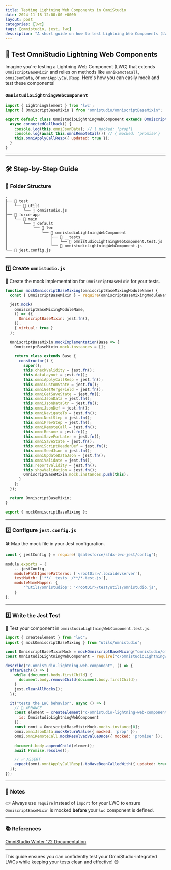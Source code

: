 ```yaml
---
title: Testing Lightning Web Components in OmniStudio
date: 2024-11-18 12:00:00 +0000
layout: post
categories: [lwc]
tags: [omnistudio, jest, lwc]
description: "A short guide on how to test Lightning Web Components (LWC) that are integrated into OmniStudio, covering tools and methods for effective testing."
---
```


## 🚀 **Test OmniStudio Lightning Web Components**  

Imagine you're testing a Lightning Web Component (LWC) that extends `OmniscriptBaseMixin` and relies on methods like `omniRemoteCall`, `omniJsonData`, or `omniApplyCallResp`. Here's how you can easily mock and test these components!

### **`OmnistudioLightningWebComponent`**  

```javascript
import { LightningElement } from 'lwc';
import { OmniscriptBaseMixin } from "omnistudio/omniscriptBaseMixin";

export default class OmnistudioLightningWebComponent extends OmniscriptBaseMixin(LightningElement) {
  async connectedCallback() {
    console.log(this.omniJsonData); // { mocked: 'prop'}
    console.log(await this.omniRemoteCall()) // { mocked: 'promise'}
    this.omniApplyCallResp({ updated: true });
  }
}
```

---

## 🛠️ **Step-by-Step Guide**  

### 📂 **Folder Structure**  

```plaintext
.
├── 📁 test
│   └── 📁 utils
│       └── 📄 omnistudio.js
├── 📁 force-app
│   └── 📁 main
│       └── 📁 default
│           └── 📁 lwc
│               └── 📁 omnistudioLightningWebComponent
│                   ├── 📁 __tests__
│                   │   └── 📄 omnistudioLightningWebComponent.test.js
│                   └── 📄 omnistudioLightningWebComponent.js
└── 📄 jest.config.js
```

---

### 1️⃣ **Create `omnistudio.js`**  

🎯 Create the mock implementation for  `OmniscriptBaseMixin` for your tests.  

```javascript
function mockOmniscriptBaseMixing(omniscriptBaseMixingModuleName) {
  const { OmniscriptBaseMixin } = require(omniscriptBaseMixingModuleName);

  jest.mock(
    omniscriptBaseMixingModuleName,
    () => ({
      OmniscriptBaseMixin: jest.fn(),
    }),
    { virtual: true }
  );

  OmniscriptBaseMixin.mockImplementation(Base => {
    OmniscriptBaseMixin.mock.instances = [];

    return class extends Base {
      constructor() {
        super();
        this.checkValidity = jest.fn();
        this.dataLayout = jest.fn();
        this.omniApplyCallResp = jest.fn();
        this.omniCustomState = jest.fn();
        this.omniGetMergeField = jest.fn();
        this.omniGetSaveState = jest.fn();
        this.omniJsonData = jest.fn();
        this.omniJsonDataStr = jest.fn();
        this.omniJsonDef = jest.fn();
        this.omniNavigateTo = jest.fn();
        this.omniNextStep = jest.fn();
        this.omniPrevStep = jest.fn();
        this.omniRemoteCall = jest.fn();
        this.omniResume = jest.fn();
        this.omniSaveForLater = jest.fn();
        this.omniSaveState = jest.fn();
        this.omniScriptHeaderDef = jest.fn();
        this.omniSeedJson = jest.fn();
        this.omniUpdateDataJson = jest.fn();
        this.omniValidate = jest.fn();
        this.reportValidity = jest.fn();
        this.showValidation = jest.fn();
        OmniscriptBaseMixin.mock.instances.push(this);
      }
    };
  });

  return OmniscriptBaseMixin;
}

export { mockOmniscriptBaseMixing };
```

---

### 2️⃣ **Configure `jest.config.js`**  

🛠️ Map the mock file in your Jest configuration.  

```javascript
const { jestConfig } = require('@salesforce/sfdx-lwc-jest/config');

module.exports = {
    ...jestConfig,
    modulePathIgnorePatterns: ['<rootDir>/.localdevserver'],
    testMatch: ['**/__tests__/**/*.test.js'],
    moduleNameMapper: {
        '^utils/omnistudio$': '<rootDir>/test/utils/omnistudio.js',
    }
};
```

---

### 3️⃣ **Write the Jest Test**  

🧪 Test your component in `omnistudioLightningWebComponent.test.js`.  

```javascript
import { createElement } from "lwc";
import { mockOmniscriptBaseMixing } from "utils/omnistudio";

const OmniscriptBaseMixinMock = mockOmniscriptBaseMixing("omnistudio/omniscriptBaseMixin");
const OmnistudioLightningWebComponent = require("c/omnistudioLightningWebComponent").default;

describe("c-omnistudio-lightning-web-component", () => {
  afterEach(() => {
    while (document.body.firstChild) {
      document.body.removeChild(document.body.firstChild);
    }
    jest.clearAllMocks();
  });

  it("tests the LWC behavior", async () => {
    // 🎯 ARRANGE
    const element = createElement("c-omnistudio-lightning-web-component", {
      is: OmnistudioLightningWebComponent
    });
    const omni = OmniscriptBaseMixinMock.mocks.instance[0];
    omni.omniJsonData.mockReturnValue({ mocked: 'prop' });
    omni.omniRemoteCall.mockResolvedValueOnce({ mocked: 'promise' });

    document.body.appendChild(element);
    await Promise.resolve();

    // ✅ ASSERT
    expect(omni.omniApplyCallResp).toHaveBeenCalledWith({ updated: true });
  });
});
```

---

### 📝 **Notes**  
👉 Always use `require` instead of `import` for your LWC to ensure `OmniscriptBaseMixin` is mocked **before** your `lwc` component is defined.  

---

### 📚 **References**  

[OmniStudio Winter '22 Documentation](https://help.salesforce.com/s/articleView?id=sf.os_omniscript_readme_reference_24281.htm&type=5)  

---

This guide ensures you can confidently test your OmniStudio-integrated LWCs while keeping your tests clean and effective! 😊
